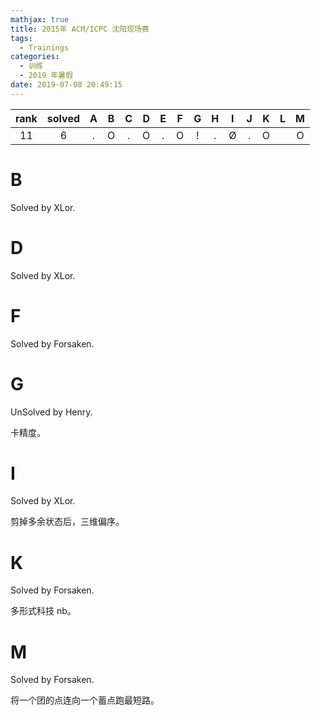 ```yaml
---
mathjax: true
title: 2015年 ACM/ICPC 沈阳现场赛
tags:
  - Trainings
categories:
  - 训练
  - 2019 年暑假
date: 2019-07-08 20:49:15
---
```


| rank | solved |  A  |  B  |  C  |  D  |  E  |  F  |  G  |  H  |  I  |  J  |  K  |  L  |  M  |
| :--: | :----: | :-: | :-: | :-: | :-: | :-: | :-: | :-: | :-: | :-: | :-: | :-: | :-: | :-: |
|  11  |   6    |  .  |  O  |  .  |  O  |  .  |  O  |  !  |  .  |  Ø  |  .  |  O  |     |  O  |

<!--more-->

# B

Solved by XLor.

# D

Solved by XLor.

# F

Solved by Forsaken.

# G

UnSolved by Henry.

卡精度。

# I

Solved by XLor.

剪掉多余状态后，三维偏序。

# K

Solved by Forsaken.

多形式科技 nb。

# M

Solved by Forsaken.

将一个团的点连向一个蓄点跑最短路。
